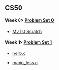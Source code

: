 ## CS50


#### Week 0> [Problem Set 0](https://docs.cs50.net/2018/x/psets/0/pset0.html)
* [My 1st Scratch](https://scratch.mit.edu/projects/266986211/)

#### Week 1> [Problem Set 1](https://docs.cs50.net/2019/x/psets/1/index.html)
* [hello.c](https://github.com/yyzz1010/cs50/blob/master/hello.c) </p>
* [mario_less.c](https://github.com/yyzz1010/cs50/blob/master/mario_less.c)
